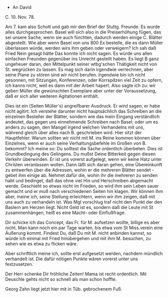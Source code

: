 + An David

 C. 10. Nov. 78.

Am 7. kam also Schott und gab mir den Brief der Stuttg. Freunde. Es wurde alles durchgesprochen. Basel will sich also in die Preiserhöhung fügen, das sei unsere Sache, wenn sie auch fürchten, dadurch werden einige C. Blätter abgestellt. Wie aber wenn Basel von uns 800 Ex bestelle, die es dann Müller überlassen würde, werden wirs ihm geben oder verweigern? Ich sah daß Fried Nein gesagt hätte Das konnte ich nicht sagen. Es würde uns allen einfachen Freunden gegenüber ins Unrecht gestellt haben. Es liegt B ganz ungeheuer daran, den Mittelpunkt seiner wtbg'schen Thätigkeit nicht von St. wegrücken zu lassen. Es mag sich darin irgendwie verrechnen, aber seine Plane zu stören sind wir nicht berufen. Irgendwie bin ich nicht gesonnen, mit Sitzungen, Konferenzen, oder Korrspdzen viel Zeit zu opfern, ich kanns nicht, weil es dann mit der Arbeit hapert. Also sagte ich zu: wir geben Müller die gewünschten Exemplare aber unter der Voraussetzung, daß er sich aller weiteren Agitationen enthält.

Dies ist ein (Seiten Müller's) angreifbarer Ausdruck. Er wird sagen, er habe nicht agitirt. Ich verstehe darunter nicht hauptsächlich das Schreiben an die einzelnen Besteller der Blätter, sondern wie das mein Eingang verständlich andeutet, das gegen uns einnehmende Schreiben nach Basel; oder um es anders zu sagen, den Mangel irgend welchen Verhandelns mit uns, während gleich über alles nach B. geschrieben wird. Hier sitzt der Hauptfehler. Warum sollten wir nicht mit M. ins Reine kommen können über Einzelnes, wenn er auch seine Verhaltungsbefehle im Großen von B. bekommt? Ich meine so: Du solltest die Sache ordentlich überbeten. Dies ist Grundbedingung des Gelingens. Du mußst Deine Bitterkeit gegen diesen Verkehr überwinden. Er ist uns vorerst aufgelegt, wenn wir keine Hatz unter Christen veranlassen wollen. Dann läßt sich daran gehen, eine Übereinkunft zu entwerfen über die Adressen, wohin er die mehreren Blätter sendet - gebet ihm einige ab. Nehmet dafür die, wohin ihr die mehreren zu senden habt und bedinget, daß das ohne viel Hin und Herschreiben abgemacht werde. Geschieht so etwas nicht im Frieden, so wird ihm sein Leben sauer gemacht und er muß nach verschiedenen Seiten hin klagen. Wir können ihm aber, meine ich, seine Stellung erleichtern, wenn wir ihm zeigen, daß mit uns auch zu verhandeln ist. 
Was Mgl vorschlug traf nicht den Punkt der den Baslern am Herzen liegt. Nicht Geld ist es, sondern daß die Leute mit St zusammenhängen, heiß es eine Macht- oder Einflußfrage.

Dir schicke ich das Concept, das Fr. für M. aufsetzen wollte, billige es aber nicht. Man kann noch ein par Tage warten, bis etwa vom St Miss.verein eine Äußerung kommt. Findest Du, daß Du mit M. nicht anbinden kannst, so würde ich einmal mit Fried hinübergehen und mit ihm M. besuchen, zu sehen wie es etwa zu flicken wäre.

Aber schriftlich meine ich, sollte erst aufgesetzt werden, nachdem mündlich verhandelt ist. Die dafür nötigen Punkte wären vorerst unter uns festzusetzen.

Der Herr schenke Dir fröhliche Zeiten! Mama ist recht ordentlich. 
Mit Deuschle gehts nicht so schnell als man schon hoffte.

Georg Zahn liegt jetzt hier mit in Tüb. gebrochenem Fuß.
